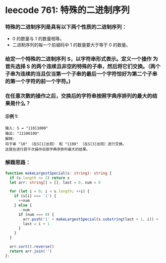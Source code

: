 # leecode 761: 特殊的二进制序列

### 特殊的二进制序列是具有以下两个性质的二进制序列：

* 0 的数量与 1 的数量相等。
* 二进制序列的每一个前缀码中 1 的数量要大于等于 0 的数量。
### 给定一个特殊的二进制序列 S，以字符串形式表示。定义一个操作 为首先选择 S 的两个连续且非空的特殊的子串，然后将它们交换。（两个子串为连续的当且仅当第一个子串的最后一个字符恰好为第二个子串的第一个字符的前一个字符。)

### 在任意次数的操作之后，交换后的字符串按照字典序排列的最大的结果是什么？

#### 示例 1:
```
输入: S = "11011000"
输出: "11100100"
解释:
将子串 "10" （在S[1]出现） 和 "1100" （在S[3]出现）进行交换。
这是在进行若干次操作后按字典序排列最大的结果。
```

### 解题思路：
```ts
function makeLargestSpecial(s: string): string {
  if (s.length <= 2) return s
  let arr: string[] = [], last = 0, num = 0

  for (let i = 0; i < s.length; ++i) {
    if (s[i] === '1') {
      ++num
    } else {
      --num
      if (num === 0) {
        arr.push('1' + makeLargestSpecial(s.substring(last + 1, i)) + '0')
        last = i + 1
      }
    }
  }

  arr.sort().reverse()
  return arr.join('')
};
```